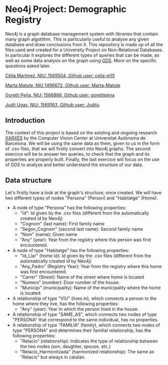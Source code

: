 # Neo4j Project: Demographic Registry
Neo4j is a graph database management system with libraries that contain many graph algotithm. This is particularly useful to analyse any given database and draw conclusions from it. This repository is made up of all the files used and created for a University Project on Non-Relational Databases. In particular it explores the different types of queries that can be made, as well as some data analysis on the graph using [GDS](https://neo4j.com/docs/graph-data-science/current/algorithms/). More on the specific questions asked later.

[Cèlia Martínez, NIU: 1569504, Github user: celia-m15](https://github.com/celia-m15)

[Marta Matute, NIU 1496672, Github user: Marta-Matute](https://github.com/Marta-Matute)

[Goretti Peña, NIU: 1566866, Github user: gorettipena](https://github.com/gorettipena)

[Judit Ugas, NIU: 1569163, Github user: Juditu](https://github.com/Juditu)


## Introduction
The context of this project is based on the existing and ongoing research [XARXES](http://dag.cvc.uab.es/xarxes/) by the Computer Vision Center at Universitat Autònoma de Barcelona. We will be using the same data as them, given to us in the form of .csv files, that we will firstly convert into Neo4j graphs. The second exercice will be to answer ten queries, to check that the graph and its properties are properly built. Finally, the last exercice will focus on the use of GDS to analyse and better understand the structure of our data.

## Data structure
Let's firstly have a look at the graph's structure, once created. We will have two different types of nodes "Persona" (Person) and "Habitatge" (Home).
- A node of type "Persona" has the following properties:
  - "Id": Id given by the .csv files (different from the automatically created id by Neo4j)
  - "Cognom" (last name): First family name
  - "Segon_Cognom" (second last name): Second family name
  - "Nom" (name): Given name
  - "Any" (year): Year from the registry where this person was first encountered.
- A node of type "Habitatge" has the following properties: 
  - "Id_Llar" (home Id): Id given by the .csv files (different from the automatically created id by Neo4j)
  - "Any_Padro" (Registry Year): Year from the registry where this home was first encountered.
  - "Carrer" (Street): Name of the street where home is located
  - "Numero" (number): Door number of the house. 
  - "Municipi" (municipality): Name of the municipality where the home is located.
- A relationship of type "VIU" (lives in), which connects a person to the home where they live, has the following properties: 
  - "Any" (year): Year in which the person lived in the house.
- A relationship of type "SAME_AS", which connects two nodes of type "PERSONA" that correspond to the same individual, has no properties.
- A relationship of type "FAMILIA" (family), which connects two nodes of type "PERSONA" and determines their familial relationship, has the following properties:
  - "Relacio" (relationship): Indicates the type of relationship between the two nodes (son, daughter, spouse, etc.)
  - "Relacio_Harmonitzada" (harmonized relationship): The same as "Relacio" but always in catalan. 

